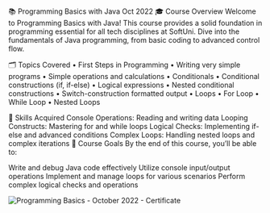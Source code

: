📚 Programming Basics with Java Oct 2022
🎓 Course Overview
Welcome to Programming Basics with Java! This course provides a solid foundation in programming essential for all tech disciplines at SoftUni. Dive into the fundamentals of Java programming, from basic coding to advanced control flow.

🗂️ Topics Covered
• First Steps in Programming
  • Writing very simple programs
  • Simple operations and calculations
• Conditionals
  • Conditional constructions (if, if-else)
  • Logical expressions
  • Nested conditional constructions
  • Switch-construction formatted output
• Loops
  • For Loop
  • While Loop
  • Nested Loops

🚀 Skills Acquired
Console Operations: Reading and writing data
Looping Constructs: Mastering for and while loops
Logical Checks: Implementing if-else and advanced conditions
Complex Loops: Handling nested loops and complex iterations
📌 Course Goals
By the end of this course, you’ll be able to:

Write and debug Java code effectively
Utilize console input/output operations
Implement and manage loops for various scenarios
Perform complex logical checks and operations

![Programming Basics - October 2022 - Certificate](https://github.com/JulianJekov/SoftUni-Java-Programming-Basics-Oct-2022/assets/122814620/a423aee1-dfaa-40f7-8803-09a4ac6e4099)
